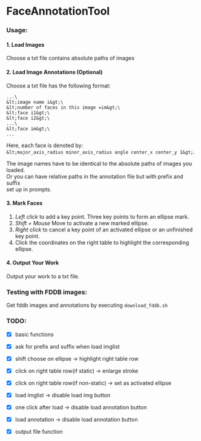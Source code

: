 # FaceAnnotationTool

### Usage:
#### 1. Load Images
Choose a txt file contains absolute paths of images

#### 2. Load Image Annotations (Optional)
Choose a txt file has the following format:

```
...\
&lt;image name i&gt;\
&lt;number of faces in this image =im&gt;\
&lt;face i1&gt;\
&lt;face i2&gt;\
...\
&lt;face im&gt;\
...
```

Here, each face is denoted by:\
`&lt;major_axis_radius minor_axis_radius angle center_x center_y 1&gt;`.

The image names have to be identical to the absolute paths of images you loaded.\
Or you can have relative paths in the annotation file but with prefix and suffix\
set up in prompts.

#### 3. Mark Faces
1. *Left click* to add a key point. Three key points to form an ellipse mark.
2. *Shift + Mouse* Move to activate a new marked ellipse.
3. *Right click* to cancel a key point of an activated ellipse or an unfinished 
key point.
4. Click the coordinates on the right table to highlight the corresponding ellipse.

#### 4. Output Your Work
Output your work to a txt file.

### Testing with FDDB images:
Get fddb images and annotations by executing `download_fddb.sh`



### TODO:
- [x]  basic functions
- [x]  ask for prefix and suffix when load imglist
- [x]  shift choose on ellipse -> highlight right table row
- [x]  click on right table row(if static) -> enlarge stroke
- [x]  click on right table row(if non-static) -> set as activated ellipse
- [x]  load imglist -> disable load img button
- [x]  one click after load -> disable load annotation button
- [x]  load annotation -> disable load annotation button
- [x]  output file function 

